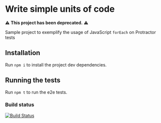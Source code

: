 # Write simple units of code

⚠️ **This project has been deprecated.** ⚠️

Sample project to exemplify the usage of JavaScript `forEach` on Protractor tests

## Installation

Run `npm i` to install the project dev dependencies.

## Running the tests

Run `npm t` to run the e2e tests.

### Build status

[![Build Status](https://semaphoreci.com/api/v1/wlsf82/write-simple-units-of-code/branches/master/badge.svg)](https://semaphoreci.com/wlsf82/write-simple-units-of-code)
